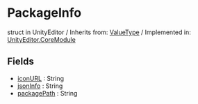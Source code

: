 # PackageInfo
struct in UnityEditor
 / Inherits from: <a href="https://docs.unity3d.com/6000.2/Documentation/ScriptReference/ValueType.html">ValueType</a> / Implemented in: <a href="https://docs.unity3d.com/6000.2/Documentation/ScriptReference/UnityEditor.CoreModule.html">UnityEditor.CoreModule</a>

## Fields
- <a href="https://docs.unity3d.com/6000.2/Documentation/ScriptReference/PackageInfo-iconURL.html">iconURL</a> : String
- <a href="https://docs.unity3d.com/6000.2/Documentation/ScriptReference/PackageInfo-jsonInfo.html">jsonInfo</a> : String
- <a href="https://docs.unity3d.com/6000.2/Documentation/ScriptReference/PackageInfo-packagePath.html">packagePath</a> : String
